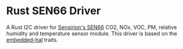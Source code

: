 # Rust SEN66 Driver

A Rust I2C driver for [Sensirion's SEN66](https://sensirion.com/products/catalog/SEN66) CO2, NOx, VOC, PM, relative humidity and temperature
sensor module.
This driver is based on the [embedded-hal](https://sensirion.com/products/catalog/SEN66)
traits.
